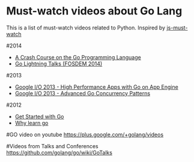 # Must-watch videos about Go Lang

This is a list of must-watch videos related to Python. Inspired by [js-must-watch](https://github.com/bolshchikov/js-must-watch)

#2014

+ [A Crash Course on the Go Programming Language](https://www.youtube.com/watch?v=9liuBycg3IA)
+ [Go Lightning Talks (FOSDEM 2014)](https://www.youtube.com/watch?v=cwpI5ONWGxc)

#2013

+ [Google I/O 2013 - High Performance Apps with Go on App Engine](https://www.youtube.com/watch?v=fc25ihfXhbg)
+ [Google I/O 2013 - Advanced Go Concurrency Patterns](https://www.youtube.com/watch?v=QDDwwePbDtw)

#2012
+ [Get Started with Go](https://www.youtube.com/watch?v=2KmHtgtEZ1s)
+ [Why learn go](https://www.youtube.com/watch?v=FTl0tl9BGdc)

#GO video on youtube
https://plus.google.com/+golang/videos

#Videos from Talks and Conferences
https://github.com/golang/go/wiki/GoTalks
